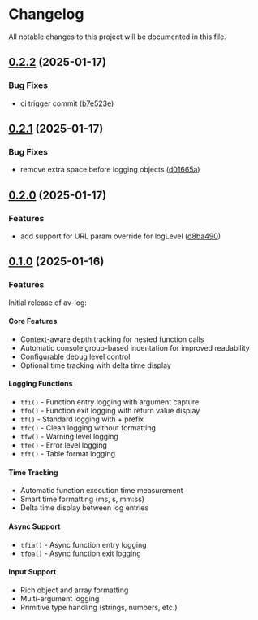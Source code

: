 # Changelog

All notable changes to this project will be documented in this file.

## [0.2.2](https://github.com/cascading-jox/av-log/compare/v0.2.1...v0.2.2) (2025-01-17)


### Bug Fixes

* ci trigger commit ([b7e523e](https://github.com/cascading-jox/av-log/commit/b7e523e8d99a84f8a46628ec148aef0fdedf9fc9))

## [0.2.1](https://github.com/cascading-jox/av-log/compare/v0.2.0...v0.2.1) (2025-01-17)

### Bug Fixes

* remove extra space before logging objects ([d01665a](https://github.com/cascading-jox/av-log/commit/d01665afbcb73efe722b6a579e906570a80a5abe))

## [0.2.0](https://github.com/cascading-jox/av-log/compare/v0.1.0...v0.2.0) (2025-01-17)

### Features

* add support for URL param override for logLevel ([d8ba490](https://github.com/cascading-jox/av-log/commit/d8ba490d225c5d9978142a95da6266da0b404bc7))

## [0.1.0](https://github.com/cascading-jox/av-log/commits/v0.1.0) (2025-01-16)

### Features

Initial release of av-log:

#### Core Features
* Context-aware depth tracking for nested function calls
* Automatic console group-based indentation for improved readability
* Configurable debug level control
* Optional time tracking with delta time display

#### Logging Functions
* `tfi()` - Function entry logging with argument capture
* `tfo()` - Function exit logging with return value display
* `tf()` - Standard logging with + prefix
* `tfc()` - Clean logging without formatting
* `tfw()` - Warning level logging
* `tfe()` - Error level logging
* `tft()` - Table format logging

#### Time Tracking
* Automatic function execution time measurement
* Smart time formatting (ms, s, mm:ss)
* Delta time display between log entries

#### Async Support
* `tfia()` - Async function entry logging
* `tfoa()` - Async function exit logging

#### Input Support
* Rich object and array formatting
* Multi-argument logging
* Primitive type handling (strings, numbers, etc.)
